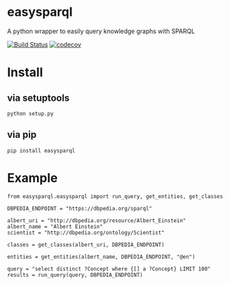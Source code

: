 # easysparql
A python wrapper to easily query knowledge graphs with SPARQL

[![Build Status](https://ahmad88me.semaphoreci.com/badges/easysparql.svg)](https://ahmad88me.semaphoreci.com/projects/easysparql)
[![codecov](https://codecov.io/gh/oeg-upm/easysparql/branch/master/graph/badge.svg)](https://codecov.io/gh/oeg-upm/easysparql)



# Install

## via setuptools
```python setup.py ```

## via pip
```pip install easysparql```

# Example
```
from easysparql.easysparql import run_query, get_entities, get_classes

DBPEDIA_ENDPOINT = "https://dbpedia.org/sparql"

albert_uri = "http://dbpedia.org/resource/Albert_Einstein"
albert_name = "Albert Einstein"
scientist = "http://dbpedia.org/ontology/Scientist"

classes = get_classes(albert_uri, DBPEDIA_ENDPOINT)

entities = get_entities(albert_name, DBPEDIA_ENDPOINT, "@en")

query = "select distinct ?Concept where {[] a ?Concept} LIMIT 100"
results = run_query(query, DBPEDIA_ENDPOINT)

```

